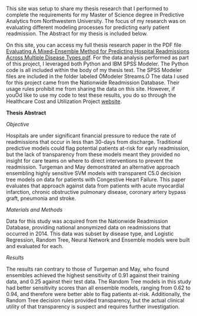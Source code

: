 <html>

<head>
<title>ReadMe</title>
</head>

<body>

<p>This site was setup to share my thesis research that I performed to complete the requirements for my Master of Science degree in Predictive Analytics from Northwestern University.  The focus of my research was on evaluating different modeling processes for predicting early patient readmission.  The Abstract for my thesis is included below.</p>

<p>On this site, you can access my full thesis research paper in the PDF file <a href="Evaluating A Mixed-Ensemble Method for Predicting Hospital Readmissions Across Multiple Disease Types.pdf">Evaluating A Mixed-Ensemble Method for Predicting Hospital Readmissions Across Multiple Disease Types.pdf</a>.  For the data analysis performed as part of this project, I leveraged both Python and IBM SPSS Modeler.  The Python code is all included within the body of my thesis text.  The SPSS Modeler files are included in the folder labeled ÒModeler Streams.Ó  The data I used for this project came from the Nationwide Readmission Database.  Their usage rules prohibit me from sharing the data on this site.  However, if youÕd like to use my code to test these results, you do so through the Healthcare Cost and Utilization Project <a href="https://www.hcup-us.ahrq.gov/nrdoverview.jsp">website</a>.</p>

<b>Thesis Abstract</b><br>

<i>Objective</i><br>
<p> Hospitals are under significant financial pressure to reduce the rate of readmissions that occur in less than 30-days from discharge.  Traditional predictive models could flag potential patients at-risk for early readmission, but the lack of transparency from these models meant they provided no insight for care teams on where to direct interventions to prevent the readmission.  Turgeman and May demonstrated an alternative approach ensembling highly sensitive SVM models with transparent C5.0 decision tree models on data for patients with Congestive Heart Failure.  This paper evaluates that approach against data from patients with acute myocardial infarction, chronic obstructive pulmonary disease, coronary artery bypass graft, pneumonia and stroke.</p>
<i>Materials and Methods</i>
<p>Data for this study was acquired from the Nationwide Readmission Database, providing national anonymized data on readmissions that occurred in 2014.  This data was subset by disease type, and Logistic Regression, Random Tree, Neural Network and Ensemble models were built and evaluated for each.</p>
<i>Results</i>
<p>The results ran contrary to those of Turgeman and May, who found ensembles achieved the highest sensitivity of 0.91 against their training data, and 0.25 against their test data.  The Random Tree models in this study had better sensitivity scores than all ensemble models, ranging from 0.62 to 0.94, and therefore were better able to flag patients at-risk.  Additionally, the Random Tree decision rules provided transparency, but the actual clinical utility of that transparency is suspect and requires further investigation.</p>

</body>
</html>
